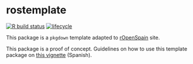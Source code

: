 # rostemplate

<!-- badges: start -->
[![R build status](https://github.com/dieghernan/pkgdowntemp/workflows/R-CMD-check/badge.svg)](https://github.com/dieghernan/pkgdowntemp/actions)
[![lifecycle](https://img.shields.io/badge/lifecycle-experimental-orange.svg)](https://www.tidyverse.org/lifecycle/#experimental)
<!-- badges: end -->


This package is a `pkgdown` template adapted to [rOpenSpain](https://ropenspain.es/) site.

This package is a proof of concept. Guidelines on how to use this template package on [this vignette](https://dieghernan.github.io/rostemplate/articles/rostemplate.html) (Spanish).
